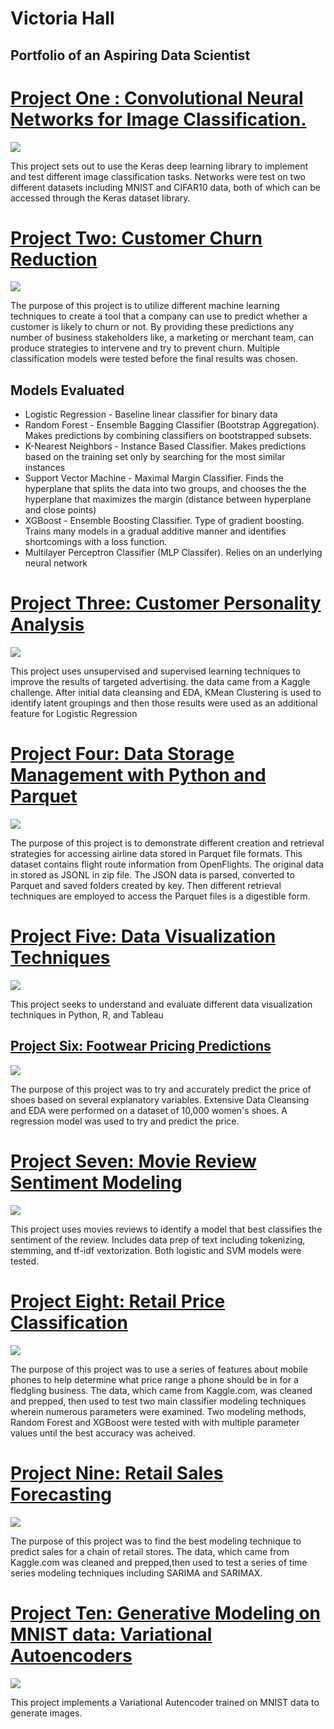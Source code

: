 # Victoria Hall
## Portfolio of an Aspiring Data Scientist



# [Project One : Convolutional Neural Networks for Image Classification.](https://github.com/vihall95/portfolio1/tree/main/Convolutional%20Networks%20for%20Image%20Classification)
![](https://github.com/vihall95/portfolio1/blob/main/website%20images/convnetworks.jpg)

This project sets out to use the Keras deep learning library to implement and test different image classification tasks. Networks were test on two different
datasets including MNIST and CIFAR10 data, both of which can be accessed through the Keras dataset library. 



# [Project Two: Customer Churn Reduction](https://github.com/vihall95/portfolio1/tree/main/Customer%20Churn%20Reduction)
![](https://github.com/vihall95/portfolio1/blob/main/website%20images/CustomerChurn.jpg)

The purpose of this project is to utilize different machine learning techniques to create a tool that a company can use to predict whether a customer is likely to churn or not. By providing these predictions any number of business stakeholders like, a marketing or merchant team, can produce strategies to intervene and try to prevent churn. Multiple classification models were tested before the final results was chosen.

## Models Evaluated
- Logistic Regression - Baseline linear classifier for binary data
- Random Forest - Ensemble Bagging Classifier (Bootstrap Aggregation). Makes predictions by combining classifiers on bootstrapped subsets.
- K-Nearest Neighbors - Instance Based Classifier. Makes predictions based on the training set only by searching for the most similar instances
- Support Vector Machine - Maximal Margin Classifier. Finds the hyperplane that splits the data into two groups, and chooses the the hyperplane that maximizes the margin (distance between hyperplane and close points)
- XGBoost - Ensemble Boosting Classifier. Type of gradient boosting. Trains many models in a gradual additive manner and identifies shortcomings with a loss function.
- Multilayer Perceptron Classifier (MLP Classifer). Relies on an underlying neural network



# [Project Three: Customer Personality Analysis](https://github.com/vihall95/portfolio1/tree/main/Customer%20Personality%20Analysis)
![](https://github.com/vihall95/portfolio1/blob/main/website%20images/customerpersonalityanalysis.jpg)

This project uses unsupervised and supervised learning techniques to improve the results of targeted advertising. the data came from a Kaggle challenge. After initial data cleansing and EDA, KMean Clustering is used to identify latent groupings and then those results were used as an additional feature for Logistic Regression



# [Project Four: Data Storage Management with Python and Parquet](https://github.com/vihall95/portfolio1/tree/main/Data%20Storage%20Management%20using%20Python%20and%20Parquet)
![](https://github.com/vihall95/portfolio1/blob/main/website%20images/datastoragemanagement.jpg)

The purpose of this project is to demonstrate different creation and retrieval strategies for accessing airline data stored in Parquet file formats.
This dataset contains flight route information from OpenFlights. The original data in stored as JSONL in zip file. The JSON data is parsed, converted to Parquet and saved folders created by key. Then different retrieval techniques are employed to access the Parquet files is a digestible form.



# [Project Five: Data Visualization Techniques](https://github.com/vihall95/portfolio1/tree/main/Data%20Visualization%20Techniques)
![](https://github.com/vihall95/portfolio1/blob/main/website%20images/DataVisualizationTechniques.png)

This project seeks to understand and evaluate different data visualization techniques in Python, R, and Tableau



## [Project Six: Footwear Pricing Predictions](https://github.com/vihall95/portfolio1/tree/main/Footwear%20Pricing%20Predictions)
![](https://github.com/vihall95/portfolio1/blob/main/website%20images/footwearpricing.jpg)

The purpose of this project was to try and accurately predict the price of shoes based on several explanatory variables.  Extensive Data Cleansing and EDA were performed on a dataset of 10,000 women's shoes. A regression model was used to try and predict the price.



# [Project Seven: Movie Review Sentiment Modeling](https://github.com/vihall95/portfolio1/tree/main/Movie%20Review%20Processing%20and%20Modeling)
![](https://github.com/vihall95/portfolio1/blob/main/website%20images/moviereview.jpg)

This project uses movies reviews to identify a model that best classifies the sentiment of the review. Includes data prep of text including tokenizing, stemming, and tf-idf vextorization. Both logistic and SVM models were tested.



# [Project Eight: Retail Price Classification](https://github.com/vihall95/portfolio1/tree/main/Retail%20Price%20Classification)
![](https://github.com/vihall95/portfolio1/blob/main/website%20images/retailpriceclassification.jpg)

The purpose of this project was to use a series of features about mobile phones to help determine what price range a phone should be in for a fledgling business. The data, which came from Kaggle.com, was cleaned and prepped, then used to test two main classifier modeling techniques wherein numerous parameters were examined. Two modeling methods, Random Forest and XGBoost were tested with with multiple parameter values until the best accuracy was acheived.



# [Project Nine: Retail Sales Forecasting](https://github.com/vihall95/portfolio1/tree/main/Retail%20Sales%20Forecasting)
![](https://github.com/vihall95/portfolio1/blob/main/website%20images/retailsalesforecasting.jpg)

The purpose of this project was to find the best modeling technique to predict sales for a chain of retail stores. The data, which came from Kaggle.com
was cleaned and prepped,then used to test a series of time series modeling techniques including SARIMA and SARIMAX.



# [Project Ten: Generative Modeling on MNIST data: Variational Autoencoders](https://github.com/vihall95/portfolio1/tree/main/Variational%20Autoencoder%20with%20MNIST%20Data)
![](https://github.com/vihall95/portfolio1/blob/main/website%20images/mnist.jpg)

This project implements a Variational Autencoder trained on MNIST data to generate images.
